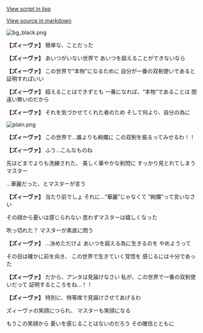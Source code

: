 [View script in lisp](../scripts/10431213.txt)

[View source in markdown](10431213.md)

![bg_black.png](../images/backgrounds/bg_black.png)

**【ズィーヴァ】**
簡単な、ことだった

**【ズィーヴァ】**
あいつがいない世界で
あいつを超えることができないなら

**【ズィーヴァ】**
この世界で“本物”になるために
自分が一番の双剣使いであると
証明すればいい

**【ズィーヴァ】**
超えることはできずとも
一番になれば、“本物”であることは
間違い無いのだから

**【ズィーヴァ】**
それを気づかせてくれた者のため
そして何より、自分の為に

![plain.png](../images/backgrounds/plain.png)

**【ズィーヴァ】**
この世界で…誰よりも絢爛に
この双剣を振るってみせるわ！！

**【ズィーヴァ】**
ふう…こんなものね

先ほどまでよりも洗練された、
美しく華やかな剣閃に
すっかり見とれてしまうマスター

…華麗だった、とマスターが言う

**【ズィーヴァ】**
当たり前でしょ
それに…“華麗”じゃなくて
“絢爛”って言いなさい

その顔から憂いは感じられない
思わずマスターは嬉しくなった

吹っ切れた？
マスターが素直に問う

**【ズィーヴァ】**
…決めただけよ
あいつを超える為に生きるのを
やめようって

その目は確かに前を向き、
この世界で生きていく覚悟を
感じるには十分であった

**【ズィーヴァ】**
だから、アンタは見届けなさい
私が、この世界で一番の双剣使いだって
証明するところをね…！！

**【ズィーヴァ】**
特別に、特等席で見届けさせてあげるわ

ズィーヴァの笑顔につられ、
マスターも笑顔になる

もうこの笑顔から
憂いを感じることはないのだろう
その確信とともに
